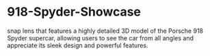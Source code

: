 # 918-Spyder-Showcase
 snap lens that features a highly detailed 3D model of the Porsche 918 Spyder supercar, allowing users to see the car from all angles and appreciate its sleek design and powerful features.
